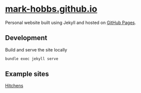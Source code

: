 # [mark-hobbs.github.io](https://mark-hobbs.github.io)

Personal website built using Jekyll and hosted on [GitHub Pages](https://pages.github.com/).

## Development

Build and serve the site locally

```bash
bundle exec jekyll serve
```

## Example sites

[Hitchens](https://github.com/patdryburgh/hitchens)